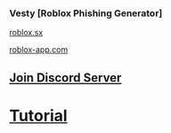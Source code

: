 ### Vesty [Roblox Phishing Generator]

[roblox.sx](https://roblox.sx/creates/Vesty-Beaming/)

[roblox-app.com](https://roblox-app.com/creates/Vesty-Beaming)

## [Join Discord Server](https://discord.gg/hvupMbtc)
# [Tutorial](https://www.youtube.com/watch?v=MTk0qlzckIc)
